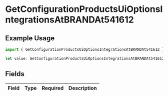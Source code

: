 # GetConfigurationProductsUiOptionsIntegrationsAtBRANDAt541612

## Example Usage

```typescript
import { GetConfigurationProductsUiOptionsIntegrationsAtBRANDAt541612 } from "@vercel/sdk/models/getconfigurationproductsop.js";

let value: GetConfigurationProductsUiOptionsIntegrationsAtBRANDAt541612 = {};
```

## Fields

| Field       | Type        | Required    | Description |
| ----------- | ----------- | ----------- | ----------- |